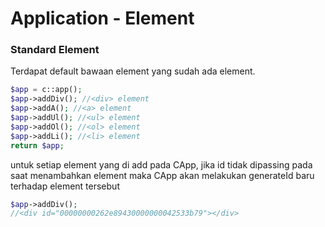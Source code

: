 # Application - Element
### Standard Element

Terdapat default bawaan element yang sudah ada element.
```php
$app = c::app();
$app->addDiv(); //<div> element
$app->addA(); //<a> element
$app->addUl(); //<ul> element
$app->addOl(); //<ol> element
$app->addLi(); //<li> element
return $app;
```

untuk setiap element yang di add pada CApp, jika id tidak dipassing pada saat menambahkan element maka CApp akan melakukan generateId baru terhadap element tersebut

```php
$app->addDiv();
//<div id="00000000262e89430000000042533b79"></div>

```
